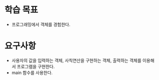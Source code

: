 # 학습 목표

* 프로그래밍에서 객체를 경험한다.

# 요구사항

* 사용자의 값을 입력하는 객체, 사칙연산을 구현하는 객체, 출력하는 객체를 이용해서 프로그램을 구현한다.
* main 함수를 사용한다.